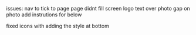 issues:
nav to tick to page
page didnt fill screen
logo
text over photo
gap on photo add instrutions for below

fixed icons with adding the style at bottom
